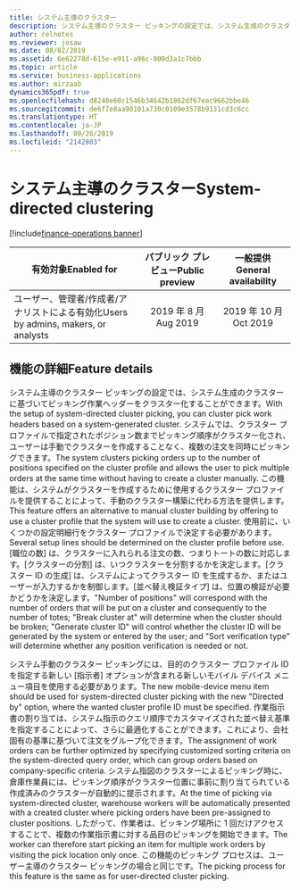 ```yaml
---
title: システム主導のクラスター
description: システム主導のクラスター ピッキングの設定では、システム生成のクラスターに基づいてピッキング作業ヘッダーをクラスター化することができます。
author: relnotes
ms.reviewer: josaw
ms.date: 08/02/2019
ms.assetid: 6e62278d-615e-e911-a96c-000d3a1c7bbb
ms.topic: article
ms.service: business-applications
ms.author: mirzaab
dynamics365pdf: true
ms.openlocfilehash: d8248e60c1546b34642b1862df67eac9662bbe46
ms.sourcegitcommit: de6f7e8aa90101a730c0109e3578b9131cd3c6cc
ms.translationtype: HT
ms.contentlocale: ja-JP
ms.lasthandoff: 09/26/2019
ms.locfileid: "2142803"
---
```

# <a name="system-directed-clustering"></a><span data-ttu-id="025b8-103">システム主導のクラスター</span><span class="sxs-lookup"><span data-stu-id="025b8-103">System-directed clustering</span></span>
[!include[finance-operations banner](../includes/finance-operations.md)]

| <span data-ttu-id="025b8-104">有効対象</span><span class="sxs-lookup"><span data-stu-id="025b8-104">Enabled for</span></span>    |  <span data-ttu-id="025b8-105">パブリック プレビュー</span><span class="sxs-lookup"><span data-stu-id="025b8-105">Public preview</span></span> | <span data-ttu-id="025b8-106">一般提供</span><span class="sxs-lookup"><span data-stu-id="025b8-106">General availability</span></span> | 
| ---------- | :----------: |:----------: |
|<span data-ttu-id="025b8-107">ユーザー、管理者/作成者/アナリストによる有効化</span><span class="sxs-lookup"><span data-stu-id="025b8-107">Users by admins, makers, or analysts</span></span>|<span data-ttu-id="025b8-108">2019 年 8 月</span><span class="sxs-lookup"><span data-stu-id="025b8-108">Aug 2019</span></span>| <span data-ttu-id="025b8-109">2019 年 10 月</span><span class="sxs-lookup"><span data-stu-id="025b8-109">Oct 2019</span></span>|






## <a name="feature-details"></a><span data-ttu-id="025b8-110">機能の詳細</span><span class="sxs-lookup"><span data-stu-id="025b8-110">Feature details</span></span>
<!--feature detail start -->
<span data-ttu-id="025b8-111">システム主導のクラスター ピッキングの設定では、システム生成のクラスターに基づいてピッキング作業ヘッダーをクラスター化することができます。</span><span class="sxs-lookup"><span data-stu-id="025b8-111">With the setup of system-directed cluster picking, you can cluster pick work headers based on a system-generated cluster.</span></span> <span data-ttu-id="025b8-112">システムでは、クラスター プロファイルで指定されたポジション数までピッキング順序がクラスター化され、ユーザーは手動でクラスターを作成することなく、複数の注文を同時にピッキングできます。</span><span class="sxs-lookup"><span data-stu-id="025b8-112">The system clusters picking orders up to the number of positions specified on the cluster profile and allows the user to pick multiple orders at the same time without having to create a cluster manually.</span></span> <span data-ttu-id="025b8-113">この機能は、システムがクラスターを作成するために使用するクラスター プロファイルを提供することによって、手動のクラスター構築に代わる方法を提供します。</span><span class="sxs-lookup"><span data-stu-id="025b8-113">This feature offers an alternative to manual cluster building by offering to use a cluster profile that the system will use to create a cluster.</span></span> <span data-ttu-id="025b8-114">使用前に、いくつかの設定明細行をクラスター プロファイルで決定する必要があります。</span><span class="sxs-lookup"><span data-stu-id="025b8-114">Several setup lines should be determined on the cluster profile before use.</span></span> <span data-ttu-id="025b8-115">[職位の数] は、クラスターに入れられる注文の数、つまりトートの数に対応します。[クラスターの分割] は、いつクラスターを分割するかを決定します。[クラスター ID の生成] は、システムによってクラスター ID を生成するか、またはユーザーが入力するかを制御します。[並べ替え検証タイプ] は、位置の検証が必要かどうかを決定します。</span><span class="sxs-lookup"><span data-stu-id="025b8-115">"Number of positions" will correspond with the number of orders that will be put on a cluster and consequently to the number of totes; "Break cluster at" will determine when the cluster should be broken; "Generate cluster ID" will control whether the cluster ID will be generated by the system or entered by the user; and "Sort verification type" will determine whether any position verification is needed or not.</span></span> 

<span data-ttu-id="025b8-116">システム手動のクラスター ピッキングには、目的のクラスター プロファイル ID を指定する新しい [指示者] オプションが含まれる新しいモバイル デバイス メニュー項目を使用する必要があります。</span><span class="sxs-lookup"><span data-stu-id="025b8-116">The new mobile-device menu item should be used for system-directed cluster picking with the new "Directed by" option, where the wanted cluster profile ID must be specified.</span></span> <span data-ttu-id="025b8-117">作業指示書の割り当ては、システム指示のクエリ順序でカスタマイズされた並べ替え基準を指定することによって、さらに最適化することができます。これにより、会社固有の基準に基づいて注文をグループ化できます。</span><span class="sxs-lookup"><span data-stu-id="025b8-117">The assignment of work orders can be further optimized by specifying customized sorting criteria on the system-directed query order, which can group orders based on company-specific criteria.</span></span> <span data-ttu-id="025b8-118">システム指図のクラスターによるピッキング時に、倉庫作業員には、ピッキング順序がクラスター位置に事前に割り当てられている作成済みのクラスターが自動的に提示されます。</span><span class="sxs-lookup"><span data-stu-id="025b8-118">At the time of picking via system-directed cluster, warehouse workers will be automatically presented with a created cluster where picking orders have been pre-assigned to cluster positions.</span></span> <span data-ttu-id="025b8-119">したがって、作業者は、ピッキング場所に 1 回だけアクセスすることで、複数の作業指示書に対する品目のピッキングを開始できます。</span><span class="sxs-lookup"><span data-stu-id="025b8-119">The worker can therefore start picking an item for multiple work orders by visiting the pick location only once.</span></span> <span data-ttu-id="025b8-120">この機能のピッキング プロセスは、ユーザー主導のクラスター ピッキングの場合と同じです。</span><span class="sxs-lookup"><span data-stu-id="025b8-120">The picking process for this feature is the same as for user-directed cluster picking.</span></span>
<!--feature detail end -->











